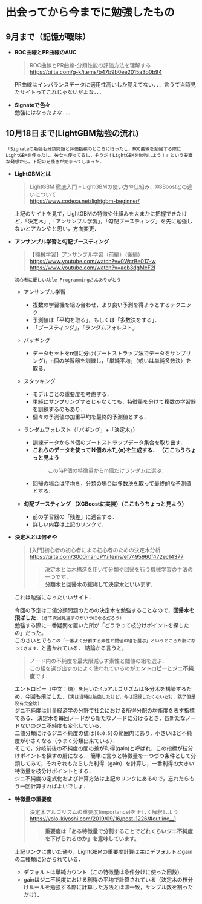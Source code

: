 # 出会ってから今までに勉強したもの  
## 9月まで（記憶が曖昧）  
* **ROC曲線とPR曲線のAUC** 
  > ROC曲線とPR曲線-分類性能の評価方法を理解する  
  > https://qiita.com/g-k/items/b47b9b0ee2015a3b0b94  
  
  PR曲線はインバランスデータに適用性高いしか覚えてない．．．言うて当時見たサイトってこれじゃないだよな．．．
* **Signateで色々**   
  勉強にはなったよな．．．
## 10月18日まで(LightGBM勉強の流れ)  
  `「Signateの勉強も分類問題と評価指標のところに行ったし，ROC曲線を勉強する際にLightGBMを使ったし，彼女も使ってるし，そうだ！LightGBMを勉強しよう！」という安直な発想から，下記の足搔きが始まってしまった.` 
* **LightGBMとは**  
  > LightGBM 徹底入門 – LightGBMの使い方や仕組み、XGBoostとの違いについて  
  > https://www.codexa.net/lightgbm-beginner/

  上記のサイトを見て，LightGBMの特徴や仕組みを大まかに把握できたけど，「決定木」,「アンサンブル学習」，「勾配ブースティング」を先に勉強しないとアカンやと思い，方向変更．

* **アンサンブル学習と勾配ブースティング** 
  >【機械学習】アンサンブル学習（前編）（後編）
  > https://www.youtube.com/watch?v=0WcrBe017-w  
  > https://www.youtube.com/watch?v=aeb3dgMcF2I
  
  `初心者に優しいAble Programmingさんありがとう`  
  * アンサンブル学習  
    * 複数の学習機を組み合わせ，より良い予測を得ようとするテクニック．  
    * 予測値は「平均を取る」，もしくは「多数決をする」．  
    * 「ブースティング」，「ランダムフォレスト」  

  * バッギング  
    * データセットをn個に分け(ブートストラップ法でデータをサンプリング)，n個の学習器を訓練し，「単純平均」（或いは単純多数決）を取る．

  * スタッキング  
    * モデルごとの重要度を考慮する．  
    * 単純にサンプリングするじゃなくても，特徴量を分けて複数の学習器を訓練するのもあり．
    * 個々の予測値の加重平均を最終的予測値とする．
    
  * ランダムフォレスト（「バギング」+「決定木」）  
    * 訓練データからＮ個のブートストラップデータ集合を取り出す．
    * **これらのデータを使ってＮ個の木T_{n}を生成する． （ここもうちょっと見よう**  
      > この時P個の特徴量からm個だけランダムに選ぶ．
    * 回帰の場合は平均を，分類の場合は多数決を取って最終的な予測値とする．  
    
  * **勾配ブースティング （XGBoostに実装）（ここもうちょっと見よう）**
    * 前の学習器の「残差」に適合する．
    * 詳しい内容は上記のリンクで．    
  
* **決定木とは何ぞや**  
  > [入門]初心者の初心者による初心者のための決定木分析  
  > https://qiita.com/3000manJPY/items/ef7495960f472ec14377  
  >> 決定木とは木構造を用いて分類や回帰を行う機械学習の手法の一つです．  
  >> **分類木と回帰木の総称して決定木といいます．**   
  
  これは勉強になったいいサイト．
  
  今回の予定は二値分類問題のための決定木を勉強することなので，**回帰木を飛ばした．**`（さて次回見返すのがいつになるだろう）`  
  勉強する際に一番疑問を置いた所が「どうやって枝分けポイントを探したの」だった。  
  このさいとでも`この「一番よく分割する素性と閾値の組を選ぶ」というところが肝になってきます．`と書かれている．
  結論かる言うと，  
  > ノード内の不純度を最大限減らす素性と閾値の組を選ぶ．  
  > この組を選び出すのによく使われているのが**エントロピー**と**ジニ不純度**です．  
  
  エントロピー（中文：熵）を用いた4.5アルゴリズムは多分木を構築するため，今回も飛ばした．`(実は当時は勉強したけど，今は記録したくないだけ．跳了但是没有完全跳)`   
  ジニ不純度は計量経済学の分野で社会における所得分配の均衡度を表す指標である．
  決定木を毎回ノードから新たなノードに分けるとき，各新たなノードないのジニ不純度も変化している．  
  二値分類にけるジニ不純度の値は`[0:0.5]`の範囲内にあり，小さいほど不純度が小さくなる（うまく分類出来ている）．  
  そこで，分岐前後の不純度の間の差が利得(gain)と呼ばれ，この指標が枝分けポイントを探すの肝になる．
  簡単に言うと特徴量を一つづつ条件として分類してみて，それぞれもたらした利得（gain）を計算し，一番利得の大きい特徴量を枝分けポイントとする．  
  ジニ不純度の定式化および計算方法は上記のリンクにあるので，忘れたらもう一回計算すればよいでしょ．
  
* **特徴量の重要度**  
  > 決定木アルゴリズムの重要度(importance)を正しく解釈しよう  
  > https://yolo-kiyoshi.com/2019/09/16/post-1226/#outline__1  
  >> **重要度は「ある特徴量で分割することでどれくらいジニ不純度を下げられるのか」を意味しています。**  
  
  上記リンクに書いた通り，LightGBMの重要度計算は主にデフォルトとgainの二種類に分かられている．  
  * デフォルトは単純カウント（この特徴量は条件分けに使った回数）．  
  * gainはジニ不純度における利得の平均で計算されている（決定木の枝分けルールを勉強する際に計算した方法とほぼ一致，サンプル数を割っただけ）．
